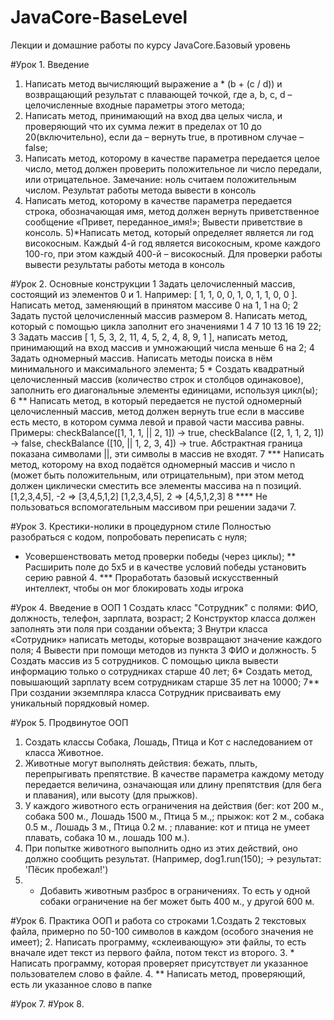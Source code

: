 # JavaCore-BaseLevel
Лекции и домашние работы по курсу JavaCore.Базовый уровень

#Урок 1. Введение
1) Написать метод вычисляющий выражение a * (b + (c / d)) и возвращающий результат с плавающей точкой, где a, b, c, d – целочисленные входные параметры этого метода;
2) Написать метод, принимающий на вход два целых числа, и проверяющий что их сумма лежит в пределах от 10 до 20(включительно), если да – вернуть true, в противном случае – false;
3) Написать метод, которому в качестве параметра передается целое число, метод должен проверить положительное ли число передали, или отрицательное. Замечание: ноль считаем положительным числом. Результат работы метода вывести в консоль
4) Написать метод, которому в качестве параметра передается строка, обозначающая имя, метод должен вернуть приветственное сообщение «Привет, переданное_имя!»; Вывести приветствие в консоль.
5)*Написать метод, который определяет является ли год високосным. Каждый 4-й год является високосным, кроме каждого 100-го, при этом каждый 400-й – високосный. Для проверки работы вывести результаты работы метода в консоль

#Урок 2. Основные конструкции
1 Задать целочисленный массив, состоящий из элементов 0 и 1. Например: [ 1, 1, 0, 0, 1, 0, 1, 1, 0, 0 ]. Написать метод, заменяющий в  принятом массиве 0 на 1, 1 на 0;
2 Задать пустой целочисленный массив размером 8. Написать метод, который c помощью цикла заполнит его значениями 1 4 7 10 13 16 19 22;
3 Задать массив [ 1, 5, 3, 2, 11, 4, 5, 2, 4, 8, 9, 1 ], написать метод, принимающий на вход массив и умножающий числа меньше 6 на 2;
4 Задать одномерный массив. Написать методы поиска в нём минимального и максимального элемента;
5 * Создать квадратный целочисленный массив (количество строк и столбцов одинаковое), заполнить его диагональные элементы единицами, используя цикл(ы);
6 ** Написать метод, в который передается не пустой одномерный целочисленный массив, метод должен вернуть true если в массиве есть место, в котором сумма левой и правой части массива равны. Примеры:
checkBalance([1, 1, 1, || 2, 1]) → true,
checkBalance ([2, 1, 1, 2, 1]) → false,
checkBalance ([10, || 1, 2, 3, 4]) → true.
Абстрактная граница показана символами ||, эти символы в массив не входят.
7 *** Написать метод, которому на вход подаётся одномерный массив и число n (может быть положительным, или отрицательным), при этом метод должен циклически сместить все элементы массива на n позиций.
[1,2,3,4,5], -2 => [3,4,5,1,2]
[1,2,3,4,5], 2 => [4,5,1,2,3]
8 **** Не пользоваться вспомогательным массивом при решении задачи 7.

#Урок 3. Крестики-нолики в процедурном стиле
Полностью разобраться с кодом, попробовать переписать с нуля;
* Усовершенствовать метод проверки победы (через циклы);
** Расширить поле до 5х5 и в качестве условий победы установить серию равной 4.
*** Проработать базовый искусственный интеллект, чтобы он мог блокировать ходы игрока

#Урок 4. Введение в ООП
1 Создать класс "Сотрудник" с полями: ФИО, должность, телефон, зарплата, возраст;
2 Конструктор класса должен заполнять эти поля при создании объекта;
3 Внутри класса «Сотрудник» написать методы, которые возвращают значение каждого поля;
4 Вывести при помощи методов из пункта 3 ФИО и должность.
5 Создать массив из 5 сотрудников. С помощью цикла вывести информацию только о сотрудниках старше 40 лет;
6* Создать метод, повышающий зарплату всем сотрудникам старше 35 лет на 10000;
7** При создании экземпляра класса Сотрудник присваивать ему уникальный порядковый номер.

#Урок 5. Продвинутое ООП
1. Создать классы Собака, Лошадь, Птица и Кот с наследованием от класса Животное.
2. Животные могут выполнять действия: бежать, плыть, перепрыгивать препятствие.
В качестве параметра каждому методу передается величина, означающая или длину препятствия (для бега и плавания), или высоту (для прыжков).
3. У каждого животного есть ограничения на действия (бег: кот 200 м., собака 500 м., Лошадь 1500 м., Птица 5 м.,; прыжок: кот 2 м., собака 0.5 м., Лошадь 3 м., Птица 0.2 м. ; плавание: кот и птица не умеет плавать, собака 10 м., лошадь 100 м.).
4. При попытке животного выполнить одно из этих действий, оно должно сообщить результат. (Например, dog1.run(150); -> результат: 'Пёсик пробежал!')
5. * Добавить животным разброс в ограничениях. То есть у одной собаки ограничение на бег может быть 400 м., у другой 600 м.

#Урок 6. Практика ООП и работа со строками
1.Создать 2 текстовых файла, примерно по 50-100 символов в каждом (особого значения не имеет);
2. Написать программу, «склеивающую» эти файлы, то есть вначале идет текст из первого файла, потом текст из второго.
3. * Написать программу, которая проверяет присутствует ли указанное пользователем слово в файле.
4. ** Написать метод, проверяющий, есть ли указанное слово в папке

#Урок 7.
#Урок 8.
